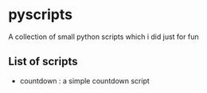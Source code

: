 # pyscripts
A collection of small python scripts which i did just for fun

## List of scripts
* countdown : a simple countdown script
